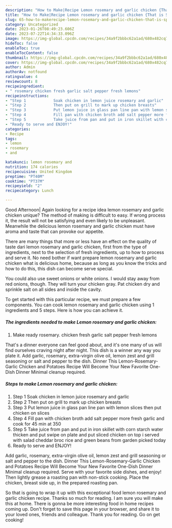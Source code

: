 ```yaml
---
description: "How to Make|Recipe Lemon rosemary and garlic chicken {That is Special"
title: "How to Make|Recipe Lemon rosemary and garlic chicken {That is Special"
slug: 65-how-to-makerecipe-lemon-rosemary-and-garlic-chicken-that-is-special
category: Uncategorized
date: 2023-01-26T08:49:23.606Z
date: 2023-07-22T14:34:33.096Z
image: https://img-global.cpcdn.com/recipes/34a9f2bbbc62a1ad/680x482cq70/lemon-rosemary-and-garlic-chicken-recipe-main-photo.jpg
hideToc: false
enableToc: true
enableTocContent: false
thumbnail: https://img-global.cpcdn.com/recipes/34a9f2bbbc62a1ad/680x482cq70/lemon-rosemary-and-garlic-chicken-recipe-main-photo.jpg
cover: https://img-global.cpcdn.com/recipes/34a9f2bbbc62a1ad/680x482cq70/lemon-rosemary-and-garlic-chicken-recipe-main-photo.jpg
author: Admin
authorAv: notfound
ratingvalue: 4
reviewcount: 8
recipeingredient:
- " rosemary chicken fresh garlic salt pepper fresh lemons"
recipeinstructions:
- "Step 1            Soak chicken in lemon juice rosemary and garlic"
- "Step 2            Then put on grill to mark up chicken breasts"
- "Step 3            Put lemon juice in glass pan line pan with lemon slices then put chicken on slices"
- "Step 4            Fill pan with chicken broth add salt pepper more fresh garlic and cook for 45 min at 350"
- "Step 5            Take juice from pan and put in iron skillet with corn starch water thicken and put swipe on plate and put sliced chicken on top i served with salad cheddar broc rice and green beans from garden picked today"
- "Ready to serve and ENJOY!"
categories:
- Recipe
tags:
- lemon
- rosemary
- and

katakunci: lemon rosemary and 
nutrition: 174 calories
recipecuisine: United Kingdom
preptime: "PT40M"
cooktime: "PT37M"
recipeyield: "2"
recipecategory: Lunch

---
```



Good Afternoon| Again looking for a recipe idea lemon rosemary and garlic chicken unique? The method of making is difficult to easy. If wrong process it, the result will not be satisfying and even likely to be unpleasant. Meanwhile the delicious lemon rosemary and garlic chicken must have aroma and taste that can provoke our appetite.






There are many things that more or less have an effect on the quality of taste dari lemon rosemary and garlic chicken, first from the type of ingredients, next to the selection of fresh ingredients, up to how to process and serve it. No need bother if want prepare lemon rosemary and garlic chicken what is delicious home, because as long as you know the tricks and how to do this, this dish can become serve  special.


You could also use sweet onions or white onions. I would stay away from red onions, though. They will turn your chicken gray. Pat chicken dry and sprinkle salt on all sides and inside the cavity.


To get started with this particular recipe, we must prepare a few components. You can cook lemon rosemary and garlic chicken using 1 ingredients and 5 steps. Here is how you can achieve it.

<!--inarticleads1-->

##### The ingredients needed to make Lemon rosemary and garlic chicken:

1. Make ready  rosemary. chicken fresh garlic salt pepper fresh lemons


That&#39;s a dinner everyone can feel good about, and it&#39;s one many of us will find ourselves craving night after night. This dish is a winner any way you plate it. Add garlic, rosemary, extra-virgin olive oil, lemon zest and grill seasoning or salt and pepper to the dish. Dinner This Lemon-Rosemary-Garlic Chicken and Potatoes Recipe Will Become Your New Favorite One-Dish Dinner Minimal cleanup required. 

<!--inarticleads2-->

##### Steps to make Lemon rosemary and garlic chicken:

1. Step 1            Soak chicken in lemon juice rosemary and garlic
1. Step 2            Then put on grill to mark up chicken breasts
1. Step 3            Put lemon juice in glass pan line pan with lemon slices then put chicken on slices
1. Step 4            Fill pan with chicken broth add salt pepper more fresh garlic and cook for 45 min at 350
1. Step 5            Take juice from pan and put in iron skillet with corn starch water thicken and put swipe on plate and put sliced chicken on top i served with salad cheddar broc rice and green beans from garden picked today
1. Ready to serve and ENJOY!

Add garlic, rosemary, extra-virgin olive oil, lemon zest and grill seasoning or salt and pepper to the dish. Dinner This Lemon-Rosemary-Garlic Chicken and Potatoes Recipe Will Become Your New Favorite One-Dish Dinner Minimal cleanup required. Serve with your favorite side dishes, and enjoy! Then lightly grease a roasting pan with non-stick cooking. Place the chicken, breast side up, in the prepared roasting pan. 

So that is going to wrap it up with this exceptional food lemon rosemary and garlic chicken recipe. Thanks so much for reading. I am sure you will make this at home. There is gonna be more interesting food in home recipes coming up. Don't forget to save this page in your browser, and share it to your loved ones, friends and colleague. Thank you for reading. Go on get cooking!
